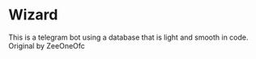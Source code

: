 # Wizard
This is a telegram bot using a database that is light and smooth in code. Original by ZeeOneOfc
